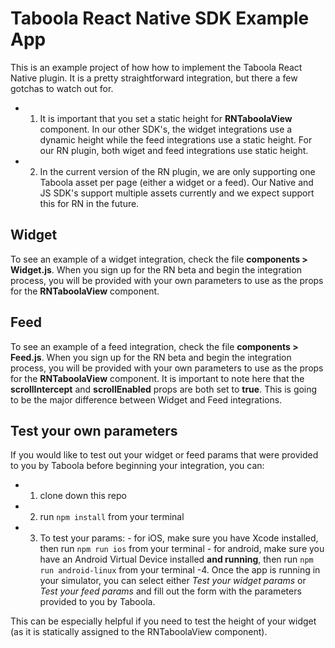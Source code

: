 # Taboola React Native SDK Example App

This is an example project of how how to implement the Taboola React Native plugin. It is a pretty straightforward integration, but there a few gotchas to watch out for.

- 1. It is important that you set a static height for **RNTaboolaView** component. In our other SDK's, the widget integrations use a dynamic height while the feed integrations use a static height. For our RN plugin, both wiget and feed integrations use static height.

- 2. In the current version of the RN plugin, we are only supporting one Taboola asset per page (either a widget or a feed). Our Native and JS SDK's support multiple assets currently and we expect support this for RN in the future.

## Widget

To see an example of a widget integration, check the file **components > Widget.js**. When you sign up for the RN beta and begin the integration process, you will be provided with your own parameters to use as the props for the **RNTaboolaView** component.

## Feed

To see an example of a feed integration, check the file **components > Feed.js**. When you sign up for the RN beta and begin the integration process, you will be provided with your own parameters to use as the props for the **RNTaboolaView** component. It is important to note here that the **scrollIntercept** and **scrollEnabled** props are both set to **true**. This is going to be the major difference between Widget and Feed integrations.

## Test your own parameters

If you would like to test out your widget or feed params that were provided to you by Taboola before beginning your integration, you can:

- 1. clone down this repo
- 2. run `npm install` from your terminal
- 3. To test your params: - for iOS, make sure you have Xcode installed, then run `npm run ios` from your terminal - for android, make sure you have an Android Virtual Device installed **and running**, then run `npm run android-linux` from your terminal
     -4. Once the app is running in your simulator, you can select either _Test your widget params_ or _Test your feed params_ and fill out the form with the parameters provided to you by Taboola.

This can be especially helpful if you need to test the height of your widget (as it is statically assigned to the RNTaboolaView component).
